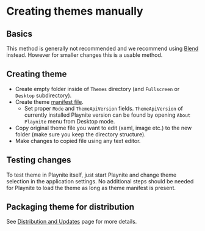 # Creating themes manually

Basics
---------------------

This method is generally not recommended and we recommend using [Blend](usingDesigner.md) instead. However for smaller changes this is a usable method.

Creating theme
---------------------

* Create empty folder inside of `Themes` directory (and `Fullscreen` or `Desktop` subdirectory).
* Create theme [manifest file](manifestFile.md).
    * Set proper `Mode` and `ThemeApiVersion` fields. `ThemeApiVersion` of currently installed Playnite version can be found by opening `About Playnite` menu from Desktop mode.
* Copy original theme file you want to edit (xaml, image etc.) to the new folder (make sure you keep the directory structure).
* Make changes to copied file using any text editor.

Testing changes
---------------------
 
To test theme in Playnite itself, just start Playnite and change theme selection in the application settings. No additional steps should be needed for Playnite to load the theme as long as theme manifest is present.

Packaging theme for distribution
---------------------

See [Distribution and Updates](distributionAndUpdates.md) page for more details.